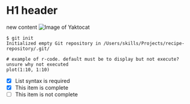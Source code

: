 # H1 header



new content
![Image of Yaktocat](https://octodex.github.com/images/yaktocat.png)

```
$ git init
Initialized empty Git repository in /Users/skills/Projects/recipe-repository/.git/
```


```{r}
# example of r-code. default must be to display but not execute? unsure why not executed
plot(1:10, 1:10)
```

- [x] List syntax is required
- [x] This item is complete
- [ ] This item is not complete

